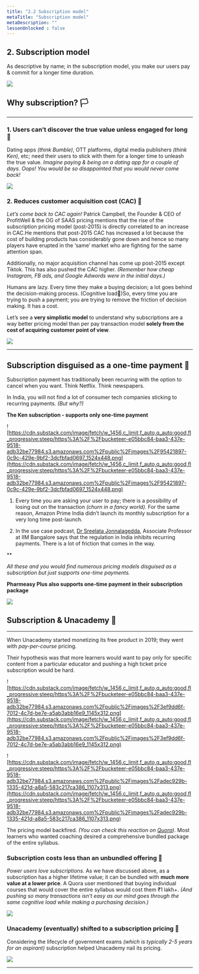 ```yaml
---
title: "2.2 Subscription model"
metaTitle: "Subscription model"
metaDescription: ""
lessonUnlocked : false
---
```


## 2. Subscription model

As descriptive by name; in the subscription model, you make our users pay & commit for a longer time duration.

<div class="img-40">

<img src="https://cdn.substack.com/image/fetch/w_1456,c_limit,f_auto,q_auto:good,fl_progressive:steep/https%3A%2F%2Fbucketeer-e05bbc84-baa3-437e-9518-adb32be77984.s3.amazonaws.com%2Fpublic%2Fimages%2F8b2968da-43b5-4fe0-a4dc-eec2ecb97bbc_1001x1280.jpeg" />

</div>


## Why subscription? 🏳️

---

### 1. Users can’t discover the true value unless engaged for long 🍌

Dating apps *(think Bumble)*, OTT platforms, digital media publishers *(think Ken)*, etc; need their users to stick with them for a longer time to unleash the true value. *Imagine paying & being on a dating app for a couple of days. Oops! You would be so disappointed that you would never come back!*


<div class="img-40">

<img src="https://cdn.substack.com/image/fetch/w_1456,c_limit,f_auto,q_auto:good,fl_progressive:steep/https%3A%2F%2Fbucketeer-e05bbc84-baa3-437e-9518-adb32be77984.s3.amazonaws.com%2Fpublic%2Fimages%2F9cddc312-2e37-47ce-98a8-d3ea33d8a458_890x1216.jpeg" />

</div>


### 2. Reduces customer acquisition cost (CAC) 🍗

*Let’s come back to CAC again!* Patrick Campbell, the Founder & CEO of ProfitWell & the OG of SAAS pricing mentions that the rise of the subscription pricing model (post-2015) is directly correlated to an increase in CAC.He mentions that post-2015 CAC has increased a lot because the cost of building products has considerably gone down and hence so many players have erupted in the ‘same’ market who are fighting for the same attention span.

Additionally, no major acquisition channel has come up post-2015 except Tiktok.  This has also pushed the CAC higher. *(Remember how cheap Instagram, FB ads, and Google Adwords were in the initial days.)*

Humans are lazy. Every time they make a buying decision; a lot goes behind the decision-making process. (Cognitive load🧠)So, every time you are trying to push a payment; you are trying to remove the friction of decision making. It has a cost.

Let’s see a **very simplistic model** to understand why subscriptions are a way better pricing model than per pay transaction model **solely from the cost of acquiring customer point of view**.


<div class="img-center">

<img src="https://cdn.substack.com/image/fetch/w_1456,c_limit,f_auto,q_auto:good,fl_progressive:steep/https%3A%2F%2Fbucketeer-e05bbc84-baa3-437e-9518-adb32be77984.s3.amazonaws.com%2Fpublic%2Fimages%2F2cc6128b-c24e-42c2-8fb8-c4a0848f8d01_607x315.png" />

</div>

---

## Subscription disguised as a one-time payment 🍟

Subscription payment has traditionally been recurring with the option to cancel when you want. Think Netflix. Think newspapers.

In India, you will not find a lot of consumer tech companies sticking to recurring payments. *(But why?)*

**The Ken subscription - supports only one-time payment**

![https://cdn.substack.com/image/fetch/w_1456,c_limit,f_auto,q_auto:good,fl_progressive:steep/https%3A%2F%2Fbucketeer-e05bbc84-baa3-437e-9518-adb32be77984.s3.amazonaws.com%2Fpublic%2Fimages%2F95421897-0c9c-429e-9bf2-3dcfbfad0697_1524x448.png](https://cdn.substack.com/image/fetch/w_1456,c_limit,f_auto,q_auto:good,fl_progressive:steep/https%3A%2F%2Fbucketeer-e05bbc84-baa3-437e-9518-adb32be77984.s3.amazonaws.com%2Fpublic%2Fimages%2F95421897-0c9c-429e-9bf2-3dcfbfad0697_1524x448.png)

1. Every time you are asking your user to pay; there is a possibility of losing out on the transaction *(churn in a fancy world).* For the same reason, Amazon Prime India didn’t launch its monthly subscription for a very long time post-launch.

2. In the use case podcast, [Dr Sreelata Jonnalagedda](https://www.linkedin.com/in/sreelata-jonnalagedda-4a680044), Associate Professor at IIM Bangalore says that the regulation in India inhibits recurring payments. There is a lot of friction that comes in the way.  

**

*All these and you would find numerous pricing models disguised as a subscription but just supports one-time payments.*

**Pharmeasy Plus also supports one-time payment in their subscription package**

<div class="img-70 img-center">

<img src="https://cdn.substack.com/image/fetch/w_1456,c_limit,f_auto,q_auto:good,fl_progressive:steep/https%3A%2F%2Fbucketeer-e05bbc84-baa3-437e-9518-adb32be77984.s3.amazonaws.com%2Fpublic%2Fimages%2Ff37ec351-6111-45b8-ad7c-f5d2f26aa93b_1080x525.jpeg" />

</div>

## Subscription & Unacademy 🧬

---

When Unacademy started monetizing its free product in 2019; they went with *pay-per-course* pricing.

Their hypothesis was that more learners would want to pay only for specific content from a particular educator and pushing a high ticket price subscription would be hard.

![https://cdn.substack.com/image/fetch/w_1456,c_limit,f_auto,q_auto:good,fl_progressive:steep/https%3A%2F%2Fbucketeer-e05bbc84-baa3-437e-9518-adb32be77984.s3.amazonaws.com%2Fpublic%2Fimages%2F3ef9dd6f-7012-4c7d-be7e-a5ab3abb16e9_1145x312.png](https://cdn.substack.com/image/fetch/w_1456,c_limit,f_auto,q_auto:good,fl_progressive:steep/https%3A%2F%2Fbucketeer-e05bbc84-baa3-437e-9518-adb32be77984.s3.amazonaws.com%2Fpublic%2Fimages%2F3ef9dd6f-7012-4c7d-be7e-a5ab3abb16e9_1145x312.png)

![https://cdn.substack.com/image/fetch/w_1456,c_limit,f_auto,q_auto:good,fl_progressive:steep/https%3A%2F%2Fbucketeer-e05bbc84-baa3-437e-9518-adb32be77984.s3.amazonaws.com%2Fpublic%2Fimages%2Fadec929b-1335-421d-a8a5-583c217ca386_1107x313.png](https://cdn.substack.com/image/fetch/w_1456,c_limit,f_auto,q_auto:good,fl_progressive:steep/https%3A%2F%2Fbucketeer-e05bbc84-baa3-437e-9518-adb32be77984.s3.amazonaws.com%2Fpublic%2Fimages%2Fadec929b-1335-421d-a8a5-583c217ca386_1107x313.png)

The pricing model backfired. *(You can check this reaction on [Quora](https://www.quora.com/Do-UPSC-aspirants-realize-that-Unacademy-was-a-scam-and-real-heroes-of-free-online-coaching-Mrunal-Insights-GK-Today-etc-are-not-marketed-that-well))*. Most learners who wanted coaching desired a comprehensive bundled package of the entire syllabus.

### Subscription costs less than an unbundled offering 🎁

*Power users love subscriptions.* As we have discussed above, as a subscription has a higher lifetime value; it can be bundled with **much more value at a lower price**. A Quora user mentioned that buying individual courses that would cover the entire syllabus would cost them ₹1 lakh+. *(And pushing so many transactions isn’t easy as our mind goes through the same cognitive load while making a purchasing decision.)*

<div class="img-center">

<img src="https://cdn.substack.com/image/fetch/w_1456,c_limit,f_auto,q_auto:good,fl_progressive:steep/https%3A%2F%2Fbucketeer-e05bbc84-baa3-437e-9518-adb32be77984.s3.amazonaws.com%2Fpublic%2Fimages%2F3c4a5db8-b998-43f6-bd6b-2f0e570d1316_578x577.png" />

</div>

### Unacademy (eventually) shifted to a subscription pricing 🧸

Considering the lifecycle of government exams *(which is typically 2-5 years for an aspirant)* subscription helped Unacademy nail its pricing.

<div class="img-center img-70">

<img src="https://cdn.substack.com/image/fetch/w_1456,c_limit,f_auto,q_auto:good,fl_progressive:steep/https%3A%2F%2Fbucketeer-e05bbc84-baa3-437e-9518-adb32be77984.s3.amazonaws.com%2Fpublic%2Fimages%2F10f7980d-0e2d-4cd7-ba3c-b41c2f41d2b0_844x664.png" />

</div>

---

